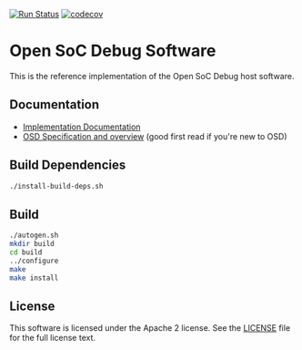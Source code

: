 [![Run Status](https://api.shippable.com/projects/5a212a1b7cc9a8070082fa14/badge?branch=master)](https://app.shippable.com/github/opensocdebug/osd-sw) 
[![codecov](https://codecov.io/gh/opensocdebug/osd-sw/branch/master/graph/badge.svg)](https://codecov.io/gh/opensocdebug/osd-sw)

# Open SoC Debug Software

This is the reference implementation of the Open SoC Debug host software.

## Documentation
- [Implementation Documentation](https://opensocdebug.readthedocs.io/projects/osd-sw)
- [OSD Specification and overview](https://opensocdebug.readthedocs.io/) (good first read if you're new to OSD)

## Build Dependencies
```sh
./install-build-deps.sh
```

## Build
```sh
./autogen.sh
mkdir build
cd build
../configure
make
make install
```

## License
This software is licensed under the Apache 2 license.
See the [LICENSE](LICENSE) file for the full license text.

